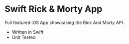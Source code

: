 # Swift Rick & Morty App

Full featured iOS App showcasing the Rick And Morty API.

- Written in Swift
- Unit Tested
